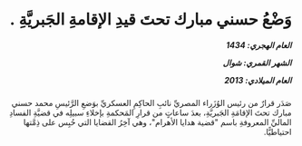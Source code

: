 <h1 dir="rtl">وَضْعُ حسني مبارك تحتَ قيدِ الإقامةِ الجَبريَّةِ .</h1>

<h5 dir="rtl">العام الهجري:  1434

الشهر القمري: شوال

العام الميلادي: 2013</h5>

<p dir="rtl">صَدَر قرارٌ من رئيس الوُزَراء المصريِّ نائبِ الحاكِمِ العسكريِّ بوَضعِ الرَّئيسِ محمد حسني مبارك تحتَ الإقامَةِ الجَبريَّةِ، بعدَ ساعاتٍ من قرارِ المَحكمةِ بإخلاءِ سبيلِه في قضيَّةِ الفسادِ الماليِّ المعروفةِ باسم "قضية هدايا الأهرام"، وهي آخِرُ القضايا التي حُبِس على ذِمَّتها احتياطيًّا.</p></br>
